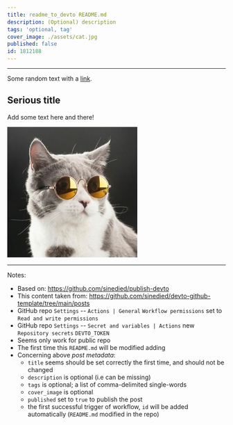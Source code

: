 ```yaml
---
title: readme_to_devto README.md
description: (Optional) description
tags: 'optional, tag'
cover_image: ./assets/cat.jpg
published: false
id: 1812188
---
```



***

Some random text with a [link](https://code.visualstudio.com).

## Serious title

Add some text here and there!

![and some pictures too](./assets/cat.jpg)

***

Notes:
* Based on: https://github.com/sinedied/publish-devto 
* This content taken from: https://github.com/sinedied/devto-github-template/tree/main/posts
* GitHub repo `Settings` -- `Actions | General` `Workflow permissions` set to `Read and write permissions`
* GitHub repo `Settings` -- `Secret and variables | Actions` new `Repository secrets` `DEVTO_TOKEN` 
* Seems only work for public repo
* The first time this `README.md` will be modified adding 
* Concerning above *post metadata*:
  - `title` seems should be set correctly the first time, and should not be changed
  - `description` is optional (i.e can be missing)
  - `tags` is optional; a list of comma-delimited single-words
  - `cover_image` is optional
  - `published` set to `true` to publish the post
  - the first successful trigger of workflow, `id` will be added automatically (`README.md` modified in the repo)





